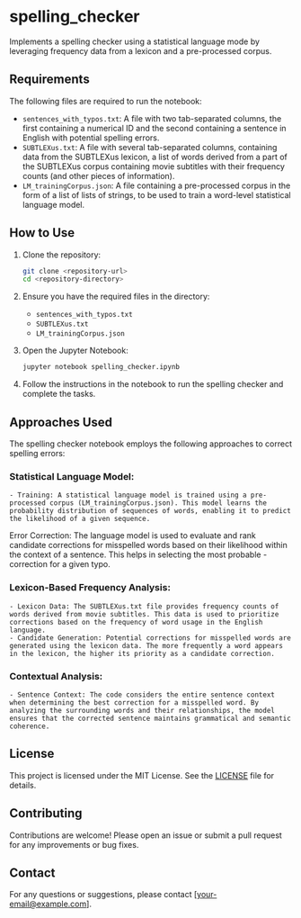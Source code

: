 # spelling_checker
Implements a spelling checker using a statistical language mode by leveraging frequency data from a lexicon and a pre-processed corpus.

## Requirements

The following files are required to run the notebook:

- `sentences_with_typos.txt`: A file with two tab-separated columns, the first containing a numerical ID and the second containing a sentence in English with potential spelling errors.
- `SUBTLEXus.txt`: A file with several tab-separated columns, containing data from the SUBTLEXus lexicon, a list of words derived from a part of the SUBTLEXus corpus containing movie subtitles with their frequency counts (and other pieces of information).
- `LM_trainingCorpus.json`: A file containing a pre-processed corpus in the form of a list of lists of strings, to be used to train a word-level statistical language model.

## How to Use

1. Clone the repository:
    ```bash
    git clone <repository-url>
    cd <repository-directory>
    ```

2. Ensure you have the required files in the directory:
    - `sentences_with_typos.txt`
    - `SUBTLEXus.txt`
    - `LM_trainingCorpus.json`

3. Open the Jupyter Notebook:
    ```bash
    jupyter notebook spelling_checker.ipynb
    ```

4. Follow the instructions in the notebook to run the spelling checker and complete the tasks.

## Approaches Used
The spelling checker notebook employs the following approaches to correct spelling errors:

### Statistical Language Model:
    - Training: A statistical language model is trained using a pre-processed corpus (LM_trainingCorpus.json). This model learns the probability distribution of sequences of words, enabling it to predict the likelihood of a given sequence.
Error Correction: The language model is used to evaluate and rank candidate corrections for misspelled words based on their likelihood within the context of a sentence. This helps in selecting the most probable
    - correction for a given typo.

### Lexicon-Based Frequency Analysis:

    - Lexicon Data: The SUBTLEXus.txt file provides frequency counts of words derived from movie subtitles. This data is used to prioritize corrections based on the frequency of word usage in the English language.
    - Candidate Generation: Potential corrections for misspelled words are generated using the lexicon data. The more frequently a word appears in the lexicon, the higher its priority as a candidate correction.

### Contextual Analysis:

    - Sentence Context: The code considers the entire sentence context when determining the best correction for a misspelled word. By analyzing the surrounding words and their relationships, the model ensures that the corrected sentence maintains grammatical and semantic coherence.

## License

This project is licensed under the MIT License. See the [LICENSE](LICENSE) file for details.

## Contributing

Contributions are welcome! Please open an issue or submit a pull request for any improvements or bug fixes.

## Contact

For any questions or suggestions, please contact [your-email@example.com].


